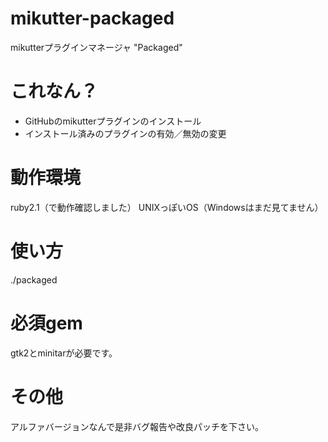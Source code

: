 mikutter-packaged
=================

mikutterプラグインマネージャ "Packaged" 

# これなん？

* GitHubのmikutterプラグインのインストール
* インストール済みのプラグインの有効／無効の変更

# 動作環境

ruby2.1（で動作確認しました）
UNIXっぽいOS（Windowsはまだ見てません）

# 使い方

./packaged

# 必須gem

gtk2とminitarが必要です。

# その他

アルファバージョンなんで是非バグ報告や改良パッチを下さい。
